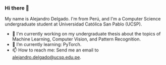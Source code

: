 ### Hi there 👋
My name is Alejandro Delgado. I'm from Perú, and I'm a Computer Science undergraduate student at Universidad Católica San Pablo (UCSP).

- 🔭 I'm currently working on my undergraduate thesis about the topics of Machine Learning, Computer Vision, and Pattern Recognition.
- 🌱 I’m currently learning: PyTorch.
- 📫 How to reach me: Send me an email to alejandro.delgado@ucsp.edu.pe.

<!--
**Ajax11/Ajax11** is a ✨ _special_ ✨ repository because its `README.md` (this file) appears on your GitHub profile.

Here are some ideas to get you started:

- 🔭 I’m currently working on ...
- 🌱 I’m currently learning ...
- 👯 I’m looking to collaborate on ...
- 🤔 I’m looking for help with ...
- 💬 Ask me about ...
- 📫 How to reach me: ...
- 😄 Pronouns: ...
- ⚡ Fun fact: ...


My name is Alejandro Delgado. I'm from Perú, and I'm a Computer Science undergraduate student at Universidad Católica San Pablo (UCSP) in Arequipa, Perú.

- 🔭 I'm currently working on my undergraduate thesis about the topics of Machine Learning, Computer Vision, and Pattern Recognition.
- 🌱 I’m currently learning: PyTorch.
- 📫 How to reach me: Send me an email to alejandro.delgado@ucsp.edu.pe.

-->
